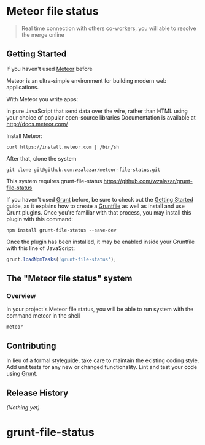 # Meteor file status

> Real time connection with others co-workers, you will able to resolve the merge online

## Getting Started


If you haven't used [Meteor](https://www.meteor.com/) before

Meteor is an ultra-simple environment for building modern web applications.

With Meteor you write apps:

in pure JavaScript
that send data over the wire, rather than HTML
using your choice of popular open-source libraries
Documentation is available at http://docs.meteor.com/

Install Meteor:

```shell
curl https://install.meteor.com | /bin/sh
```

After that, clone the system

```shell
git clone git@github.com:wzalazar/meteor-file-status.git
```

This system requires grunt-file-status https://github.com/wzalazar/grunt-file-status

If you haven't used [Grunt](http://gruntjs.com/) before, be sure to check out the [Getting Started](http://gruntjs.com/getting-started) guide, as it explains how to create a [Gruntfile](http://gruntjs.com/sample-gruntfile) as well as install and use Grunt plugins. Once you're familiar with that process, you may install this plugin with this command:

```shell
npm install grunt-file-status --save-dev
```
Once the plugin has been installed, it may be enabled inside your Gruntfile with this line of JavaScript:

```js
grunt.loadNpmTasks('grunt-file-status');
```

## The "Meteor file status" system

### Overview
In your project's Meteor file status, you will be able to run system with the command meteor in the shell

```shell
meteor
```

## Contributing
In lieu of a formal styleguide, take care to maintain the existing coding style. Add unit tests for any new or changed functionality. Lint and test your code using [Grunt](http://gruntjs.com/).

## Release History
_(Nothing yet)_
# grunt-file-status
